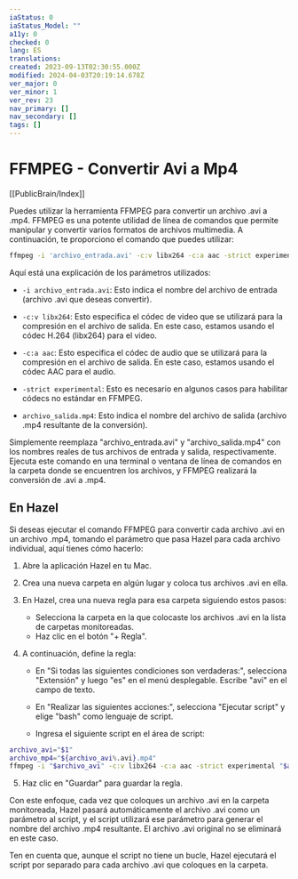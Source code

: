 ```yaml
---
iaStatus: 0
iaStatus_Model: ""
a11y: 0
checked: 0
lang: ES
translations: 
created: 2023-09-13T02:30:55.000Z
modified: 2024-04-03T20:19:14.678Z
ver_major: 0
ver_minor: 1
ver_rev: 23
nav_primary: []
nav_secondary: []
tags: []
---
```

# FFMPEG - Convertir Avi a Mp4

[[PublicBrain/Index]]

Puedes utilizar la herramienta FFMPEG para convertir un archivo .avi a .mp4. FFMPEG es una potente utilidad de línea de comandos que permite manipular y convertir varios formatos de archivos multimedia. A continuación, te proporciono el comando que puedes utilizar:

```sh
ffmpeg -i 'archivo_entrada.avi' -c:v libx264 -c:a aac -strict experimental 'archivo_salida.mp4'
```

Aquí está una explicación de los parámetros utilizados:

- `-i archivo_entrada.avi`: Esto indica el nombre del archivo de entrada (archivo .avi que deseas convertir).
    
- `-c:v libx264`: Esto especifica el códec de video que se utilizará para la compresión en el archivo de salida. En este caso, estamos usando el códec H.264 (libx264) para el video.
    
- `-c:a aac`: Esto especifica el códec de audio que se utilizará para la compresión en el archivo de salida. En este caso, estamos usando el códec AAC para el audio.
    
- `-strict experimental`: Esto es necesario en algunos casos para habilitar códecs no estándar en FFMPEG.
    
- `archivo_salida.mp4`: Esto indica el nombre del archivo de salida (archivo .mp4 resultante de la conversión).
    

Simplemente reemplaza "archivo_entrada.avi" y "archivo_salida.mp4" con los nombres reales de tus archivos de entrada y salida, respectivamente. Ejecuta este comando en una terminal o ventana de línea de comandos en la carpeta donde se encuentren los archivos, y FFMPEG realizará la conversión de .avi a .mp4.

## En Hazel

Si deseas ejecutar el comando FFMPEG para convertir cada archivo .avi en un archivo .mp4, tomando el parámetro que pasa Hazel para cada archivo individual, aquí tienes cómo hacerlo:

1. Abre la aplicación Hazel en tu Mac.
    
2. Crea una nueva carpeta en algún lugar y coloca tus archivos .avi en ella.
    
3. En Hazel, crea una nueva regla para esa carpeta siguiendo estos pasos:
    
    - Selecciona la carpeta en la que colocaste los archivos .avi en la lista de carpetas monitoreadas.
    - Haz clic en el botón "+ Regla".
4. A continuación, define la regla:
    
    - En "Si todas las siguientes condiciones son verdaderas:", selecciona "Extensión" y luego "es" en el menú desplegable. Escribe "avi" en el campo de texto.
        
    - En "Realizar las siguientes acciones:", selecciona "Ejecutar script" y elige "bash" como lenguaje de script.
        
    - Ingresa el siguiente script en el área de script:
        
  
```sh
archivo_avi="$1" 
archivo_mp4="${archivo_avi%.avi}.mp4" 
ffmpeg -i "$archivo_avi" -c:v libx264 -c:a aac -strict experimental "$archivo_mp4"
```
        
5. Haz clic en "Guardar" para guardar la regla.
    

Con este enfoque, cada vez que coloques un archivo .avi en la carpeta monitoreada, Hazel pasará automáticamente el archivo .avi como un parámetro al script, y el script utilizará ese parámetro para generar el nombre del archivo .mp4 resultante. El archivo .avi original no se eliminará en este caso.

Ten en cuenta que, aunque el script no tiene un bucle, Hazel ejecutará el script por separado para cada archivo .avi que coloques en la carpeta.



